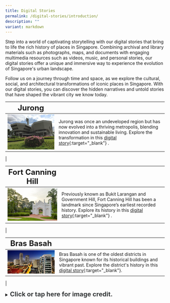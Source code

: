 ```yaml
---
title: Digital Stories
permalink: /digital-stories/introduction/
description: ""
variant: markdown
---
```

Step into a world of captivating storytelling with our digital stories that bring to life the rich history of places in Singapore. Combining archival and library materials such as photographs, maps, and documents with engaging multimedia resources such as videos, music, and personal stories, our digital stories offer a unique and immersive way to experience the evolution of Singapore's urban landscape.

Follow us on a journey through time and space, as we explore the cultural, social, and architectural transformations of iconic places in Singapore. With our digital stories, you can discover the hidden narratives and untold stories that have shaped the vibrant city we know today.

| **<font size="5">Jurong</font>** |  | 
| -------- | -------- | 
| [<img src="/images/Jurongdigital/jtc_building_1.jpg" alt="singapore-revisualised-virtual-showcase" style="width:500px;">](/digital-stories/fort-canning-hill/intro/)   | Jurong was once an undeveloped region but has now evolved into a thriving metropolis, blending innovation and sustainable living. Explore the transformation in this [digital story](/digital-stories/fort-canning-hill/intro/){:target="_blank"} .
|

| **<font size="5">Fort Canning Hill</font>** |  | 
| -------- | -------- | 
| [<img src="/images/fc-cemetery-4.jpg" alt="singapore-revisualised-virtual-showcase" style="width:500px;">](/digital-stories/fort-canning-hill/intro/)   | Previously known as Bukit Larangan and Government Hill, Fort Canning Hill has been a landmark since Singapore’s earliest recorded history. Explore its history in this [digital story](/digital-stories/fort-canning-hill/intro/){:target="_blank"} .
|

| **<font size="5">Bras Basah</font>** |  | 
| -------- | -------- | 
| [<img src="/images/landing-virtual-showcase-1.jpg" alt="singapore-revisualised-virtual-showcase" style="width:500px;">](/digital-stories/bras-basah/bb-intro/)   | Bras Basah is one of the oldest districts in Singapore known for its historical buildings and vibrant past. Explore the district's history in this [digital story](/digital-stories/bras-basah/bb-intro/){:target="_blank"}.
|

<details>
<summary><span style="font-weight: 700; font-size: 20px; font-style: normal; color:#353839">Click or tap here for image credit.</span></summary>
<br>	
<span style="font-weight: 400; font-size: 20px; font-style: normal; color:#778899">1. Fort Canning Hill photo by [Photo by Francisco Anzola via Flickr
<br>2. Bras Basah photo Erwin Soo [CC BY-SA 2.0]
</span>
	
</details>